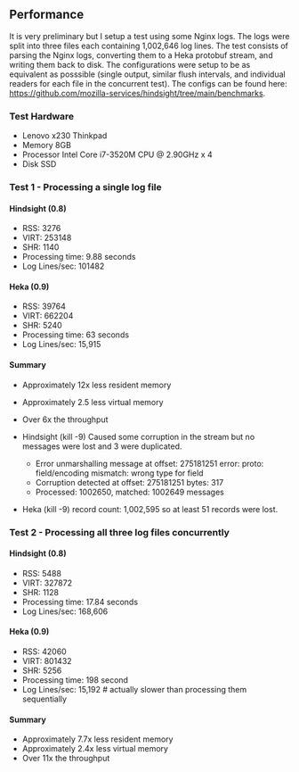 ## Performance

It is very preliminary but I setup a test using some Nginx logs. The logs were split into three files each containing
1,002,646 log lines. The test consists of parsing the Nginx logs, converting them to a Heka protobuf stream, and writing
them back to disk.  The configurations were setup to be as equivalent as posssible (single output, similar flush
intervals, and individual readers for each file in the concurrent test). The configs can be found here:
https://github.com/mozilla-services/hindsight/tree/main/benchmarks.

### Test Hardware

* Lenovo x230 Thinkpad
* Memory 8GB
* Processor Intel Core i7-3520M CPU @ 2.90GHz x 4
* Disk SSD

### Test 1 - Processing a single log file

#### Hindsight (0.8)

* RSS: 3276
* VIRT: 253148
* SHR: 1140
* Processing time: 9.88 seconds
* Log Lines/sec: 101482

#### Heka (0.9)

* RSS: 39764
* VIRT: 662204
* SHR: 5240
* Processing time: 63 seconds
* Log Lines/sec: 15,915

#### Summary

* Approximately 12x less resident memory
* Approximately 2.5 less virtual memory
* Over 6x the throughput
* Hindsight (kill -9) Caused some corruption in the stream but no messages were lost and 3 were duplicated.
    * Error unmarshalling message at offset: 275181251 error: proto: field/encoding mismatch: wrong type for field
    * Corruption detected at offset: 275181251 bytes: 317
    * Processed: 1002650, matched: 1002649 messages

* Heka (kill -9) record count: 1,002,595 so at least 51 records were lost.

### Test 2 - Processing all three log files concurrently

#### Hindsight (0.8)

* RSS: 5488
* VIRT: 327872
* SHR: 1128
* Processing time: 17.84 seconds
* Log Lines/sec: 168,606

#### Heka (0.9)

* RSS: 42060
* VIRT: 801432
* SHR: 5256
* Processing time: 198 second
* Log Lines/sec: 15,192  # actually slower than processing them sequentially

#### Summary

* Approximately 7.7x less resident memory
* Approximately 2.4x less virtual memory
* Over 11x the throughput
